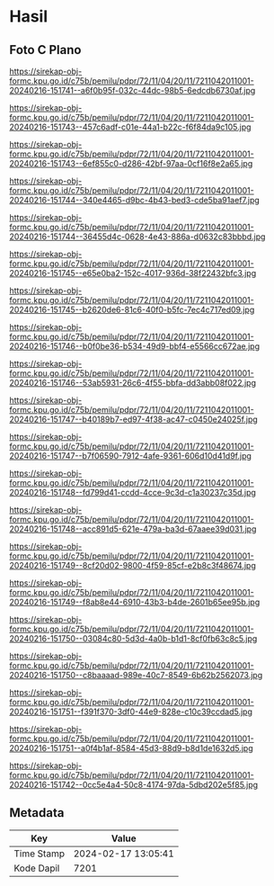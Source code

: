 # Hasil

## Foto C Plano

https://sirekap-obj-formc.kpu.go.id/c75b/pemilu/pdpr/72/11/04/20/11/7211042011001-20240216-151741--a6f0b95f-032c-44dc-98b5-6edcdb6730af.jpg

https://sirekap-obj-formc.kpu.go.id/c75b/pemilu/pdpr/72/11/04/20/11/7211042011001-20240216-151743--457c6adf-c01e-44a1-b22c-f6f84da9c105.jpg

https://sirekap-obj-formc.kpu.go.id/c75b/pemilu/pdpr/72/11/04/20/11/7211042011001-20240216-151743--6ef855c0-d286-42bf-97aa-0cf16f8e2a65.jpg

https://sirekap-obj-formc.kpu.go.id/c75b/pemilu/pdpr/72/11/04/20/11/7211042011001-20240216-151744--340e4465-d9bc-4b43-bed3-cde5ba91aef7.jpg

https://sirekap-obj-formc.kpu.go.id/c75b/pemilu/pdpr/72/11/04/20/11/7211042011001-20240216-151744--36455d4c-0628-4e43-886a-d0632c83bbbd.jpg

https://sirekap-obj-formc.kpu.go.id/c75b/pemilu/pdpr/72/11/04/20/11/7211042011001-20240216-151745--e65e0ba2-152c-4017-936d-38f22432bfc3.jpg

https://sirekap-obj-formc.kpu.go.id/c75b/pemilu/pdpr/72/11/04/20/11/7211042011001-20240216-151745--b2620de6-81c6-40f0-b5fc-7ec4c717ed09.jpg

https://sirekap-obj-formc.kpu.go.id/c75b/pemilu/pdpr/72/11/04/20/11/7211042011001-20240216-151746--b0f0be36-b534-49d9-bbf4-e5566cc672ae.jpg

https://sirekap-obj-formc.kpu.go.id/c75b/pemilu/pdpr/72/11/04/20/11/7211042011001-20240216-151746--53ab5931-26c6-4f55-bbfa-dd3abb08f022.jpg

https://sirekap-obj-formc.kpu.go.id/c75b/pemilu/pdpr/72/11/04/20/11/7211042011001-20240216-151747--b40189b7-ed97-4f38-ac47-c0450e24025f.jpg

https://sirekap-obj-formc.kpu.go.id/c75b/pemilu/pdpr/72/11/04/20/11/7211042011001-20240216-151747--b7f06590-7912-4afe-9361-606d10d41d9f.jpg

https://sirekap-obj-formc.kpu.go.id/c75b/pemilu/pdpr/72/11/04/20/11/7211042011001-20240216-151748--fd799d41-ccdd-4cce-9c3d-c1a30237c35d.jpg

https://sirekap-obj-formc.kpu.go.id/c75b/pemilu/pdpr/72/11/04/20/11/7211042011001-20240216-151748--acc891d5-621e-479a-ba3d-67aaee39d031.jpg

https://sirekap-obj-formc.kpu.go.id/c75b/pemilu/pdpr/72/11/04/20/11/7211042011001-20240216-151749--8cf20d02-9800-4f59-85cf-e2b8c3f48674.jpg

https://sirekap-obj-formc.kpu.go.id/c75b/pemilu/pdpr/72/11/04/20/11/7211042011001-20240216-151749--f8ab8e44-6910-43b3-b4de-2601b65ee95b.jpg

https://sirekap-obj-formc.kpu.go.id/c75b/pemilu/pdpr/72/11/04/20/11/7211042011001-20240216-151750--03084c80-5d3d-4a0b-b1d1-8cf0fb63c8c5.jpg

https://sirekap-obj-formc.kpu.go.id/c75b/pemilu/pdpr/72/11/04/20/11/7211042011001-20240216-151750--c8baaaad-989e-40c7-8549-6b62b2562073.jpg

https://sirekap-obj-formc.kpu.go.id/c75b/pemilu/pdpr/72/11/04/20/11/7211042011001-20240216-151751--f391f370-3df0-44e9-828e-c10c39ccdad5.jpg

https://sirekap-obj-formc.kpu.go.id/c75b/pemilu/pdpr/72/11/04/20/11/7211042011001-20240216-151751--a0f4b1af-8584-45d3-88d9-b8d1de1632d5.jpg

https://sirekap-obj-formc.kpu.go.id/c75b/pemilu/pdpr/72/11/04/20/11/7211042011001-20240216-151742--0cc5e4a4-50c8-4174-97da-5dbd202e5f85.jpg


## Metadata

| Key        | Value               |
| ---------- | ------------------- |
| Time Stamp | 2024-02-17 13:05:41 |
| Kode Dapil | 7201                |



